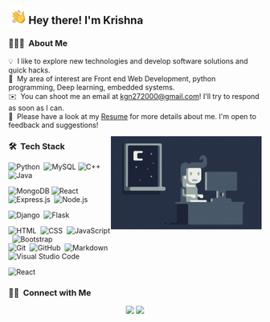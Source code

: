 <img alt="Night Coding" src="Hand%20Wave.gif" width='40' align="left"/><h2>Hey there! I'm Krishna</h2>

<!-- ## 👋 &nbsp;Hey there! I'm Krishna -->

### 👨🏻‍💻 &nbsp;About Me

💡 &nbsp;I like to explore new technologies and develop software solutions and quick hacks.\
🌱 &nbsp;My area of interest are Front end Web Development, python programming, Deep learning, embedded systems.\
✉️ &nbsp;You can shoot me an email at kgn272000@gmail.com! I'll try to respond as soon as I can.\
📄 &nbsp;Please have a look at my [Resume]() for more details about me. I'm open to feedback and suggestions!

<img alt="Night Coding" src="Night-Coding.gif" align="right"/>

### 🛠 &nbsp;Tech Stack

![Python](https://img.shields.io/badge/-Python-05122A?style=flat&logo=python)&nbsp;
![MySQL](https://img.shields.io/badge/mysql-05122A?style=flat&logo=mysql&logoColor=blue)
![C++](https://img.shields.io/badge/-C++-05122A?style=flat&logo=C%2B%2B&logoColor=00599C)&nbsp;
![Java](https://img.shields.io/badge/-Java-05122A?style=flat&logo=javaColor=00599C)&nbsp;


![MongoDB](https://img.shields.io/badge/-MongoDB-05122A?style=flat&logo=mongodb&logoColor=green)
![React](https://img.shields.io/badge/-React-05122A?style=flat&logo=react)&nbsp;
![Express.js](https://img.shields.io/badge/express.js-05122A?style=flat&logo=express&logoColor=%2361DAFB)&nbsp;
![Node.js](https://img.shields.io/badge/-Node.js-05122A?style=flat&logo=node.js)&nbsp;


![Django](https://img.shields.io/badge/-Django-05122A?style=flat&logo=django)&nbsp;
![Flask](https://img.shields.io/badge/-Flask-05122A?style=flat&logo=flask)&nbsp;

![HTML](https://img.shields.io/badge/-HTML-05122A?style=flat&logo=HTML5)&nbsp;
![CSS](https://img.shields.io/badge/-CSS-05122A?style=flat&logo=CSS3&logoColor=1572B6)&nbsp;
![JavaScript](https://img.shields.io/badge/-JavaScript-05122A?style=flat&logo=javascript)&nbsp;
![Bootstrap](https://img.shields.io/badge/-Bootstrap-05122A?style=flat&logo=bootstrap&logoColor=563D7C)\
![Git](https://img.shields.io/badge/-Git-05122A?style=flat&logo=git)&nbsp;
![GitHub](https://img.shields.io/badge/-GitHub-05122A?style=flat&logo=github)&nbsp;
![Markdown](https://img.shields.io/badge/-Markdown-05122A?style=flat&logo=markdown)\
![Visual Studio Code](https://img.shields.io/badge/-Visual%20Studio%20Code-05122A?style=flat&logo=visual-studio-code&logoColor=007ACC)&nbsp;

![React](https://img.shields.io/badge/-React-05122A?style=flat&logo=react)&nbsp;


### 🤝🏻 &nbsp;Connect with Me

<p align="center">
<a href="https://www.linkedin.com/in/krishnanimbalkar/"><img src="https://img.shields.io/badge/Krishna%20Nimbalkar-blue?style=flat&logo=Linkedin&logoColor=white"/></a>
<a href="mailto:kgn272000@gmail.com"><img src="https://img.shields.io/badge/Krishna%20Nimbalkar-red?style=flat&logo=Gmail&logoColor=white"/></a>